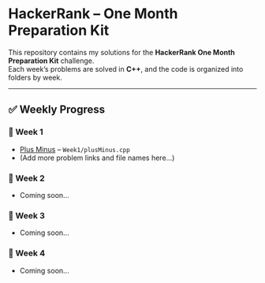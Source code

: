 # HackerRank – One Month Preparation Kit

This repository contains my solutions for the **HackerRank One Month Preparation Kit** challenge.  
Each week’s problems are solved in **C++**, and the code is organized into folders by week.

---

## ✅ Weekly Progress

### 🔹 Week 1
- [Plus Minus](https://www.hackerrank.com/challenges/plus-minus/problem) – `Week1/plusMinus.cpp`
- (Add more problem links and file names here...)

### 🔹 Week 2
- Coming soon...

### 🔹 Week 3
- Coming soon...

### 🔹 Week 4
- Coming soon...
